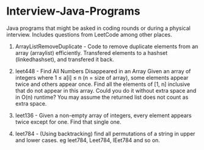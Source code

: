 # Interview-Java-Programs
Java programs that might be asked in coding rounds or during a physical interview. Includes questions from LeetCode among other places.

1. ArrayListRemoveDuplicate - Code to remove duplicate elements from an array (arraylist) efficiently. Transfered elements to a hashset (linkedhashset), and transfered it back.

2. leet448 - Find All Numbers Disappeared in an Array
        Given an array of integers where 1 ≤ a[i] ≤ n (n = size of array), some elements appear twice and others appear once.
        Find all the elements of [1, n] inclusive that do not appear in this array.
        Could you do it without extra space and in O(n) runtime? You may assume the returned list does not count as extra space.
        
3. leet136 - Given a non-empty array of integers, every element appears twice except for one. Find that single one.

4. leet784 - (Using backtracking) find all permutations of a string in upper and lower cases. eg leet784, Leet784, lEet784 and so on.

